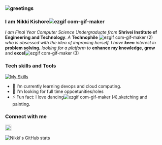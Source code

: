 ### ![greetings](https://user-images.githubusercontent.com/72200951/189470935-6728b429-07e2-4794-8ef7-369b5c64af87.gif)
### I am Nikki Kishore![ezgif com-gif-maker](https://user-images.githubusercontent.com/72200951/189480164-8f182c88-549e-4bb8-8183-8fd508435fc6.gif)


*I am Final Year Computer Science Undergraduate from* **Shrivei Institute of Engineering and Technology**.
*A* **Technophile** ![ezgif com-gif-maker (2)](https://user-images.githubusercontent.com/72200951/189470703-b6cbb9cf-c04b-4370-9a5b-a9bf0212ad1a.gif)*who is obsessed with the idea of improving herself.*
*I have **keen** interest in* **problem solving.** 
*looking for a platform to* **enhance my knowledge**, **grow** and **excel**![ezgif com-gif-maker (3)](https://user-images.githubusercontent.com/72200951/189470813-915b6fba-00b0-4ea7-8a9e-cb52f811908a.gif)



### Tech skills and Tools

[![My Skills](https://skillicons.dev/icons?i=c,python,java,html,css,mysql,git,github,androidstudio)](https://skillicons.dev)


  
- 🌱 I’m currently learning devops and cloud computing.
- 👀 I'm looking for full time oppoetunities/roles
- ⚡ Fun fact: I love dancing![ezgif com-gif-maker (4)](https://user-images.githubusercontent.com/72200951/189479321-601e1c46-d521-4cab-89f2-bef0da40b5ec.gif),sketching                and painting.

### Connect with me

<a href="https://www.linkedin.com/in/nikki-kishore-86251b1b6/" target="blank"><img align="center"
src="https://raw.githubusercontent.com/rahuldkjain/github-profile-readme-generator/master/src/images/icons/Social/linked-in-alt.svg" alt="nikki_kishore" height="20" width="20" /></a> &nbsp;



![Nikki's GitHub stats](https://github-readme-stats.vercel.app/api?username=23Nikki&show_icons=true&theme=radical)
